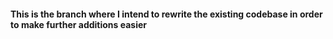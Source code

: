 #### This is the branch where I intend to rewrite the existing codebase in order to make further additions easier